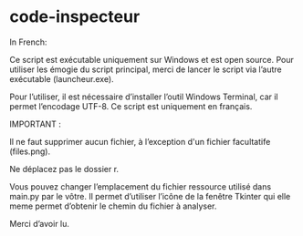 # code-inspecteur
In French:

Ce script est exécutable uniquement sur Windows et est open source.
Pour utiliser les émogie du script principal, merci de lancer le script via l’autre exécutable (launcheur.exe).

Pour l’utiliser, il est nécessaire d’installer l’outil Windows Terminal, car il permet l’encodage UTF-8. Ce script est uniquement en français.

IMPORTANT :

Il ne faut supprimer aucun fichier, à l’exception d'un fichier facultatife (files.png).

Ne déplacez pas le dossier r.

Vous pouvez changer l’emplacement du fichier ressource utilisé dans main.py par le vôtre. Il permet d’utiliser l’icône de la fenêtre Tkinter qui elle meme permet d’obtenir le chemin du fichier à analyser.

Merci d’avoir lu.
